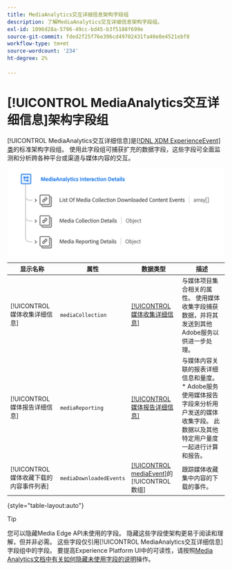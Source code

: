 ```yaml
---
title: MediaAnalytics交互详细信息架构字段组
description: 了解MediaAnalytics交互详细信息架构字段组。
exl-id: 1096d28a-5796-49cc-bd45-b3f5188f699e
source-git-commit: fded2f25f76e396cd49702431fa40e8e4521ebf8
workflow-type: tm+mt
source-wordcount: '234'
ht-degree: 2%

---
```


# [!UICONTROL MediaAnalytics交互详细信息]架构字段组

[!UICONTROL MediaAnalytics交互详细信息]是[[!DNL XDM ExperienceEvent] 类](../../classes/experienceevent.md)的标准架构字段组。 使用此字段组可捕获扩充的数据字段，这些字段可全面监测和分析跨各种平台或渠道与媒体内容的交互。

![[!UICONTROL MediaAnalytics交互详细信息]架构字段组的架构图。](../../images/field-groups/mediaanalytics-interaction.png)

| 显示名称 | 属性 | 数据类型 | 描述 |
|---| --- | --- | --- |
| [!UICONTROL 媒体收集详细信息] | `mediaCollection` | [[!UICONTROL 媒体收集详细信息]](../../data-types/media-collection-details.md) | 与媒体项目集合相关的属性。 使用媒体收集字段捕获数据，并将其发送到其他Adobe服务以供进一步处理。 |
| [!UICONTROL 媒体报告详细信息] | `mediaReporting` | [[!UICONTROL 媒体报告详细信息]](../../data-types/media-reporting-details.md) | 与媒体内容关联的报表详细信息和量度。 * Adobe服务使用媒体报告字段来分析用户发送的媒体收集字段。 此数据以及其他特定用户量度一起进行计算和报告。 |
| [!UICONTROL 媒体收藏下载的内容事件列表] | `mediaDownloadedEvents` | [[!UICONTROL mediaEvent]](../../data-types/media-event-information.md)的[!UICONTROL 数组] | 跟踪媒体收藏集中内容的下载的事件。 |

{style="table-layout:auto"}

>[!TIP]
>
>您可以隐藏Media Edge API未使用的字段。 隐藏这些字段使架构更易于阅读和理解，但并非必需。 这些字段仅引用[!UICONTROL MediaAnalytics交互详细信息]字段组中的字段。 要提高Experience Platform UI中的可读性，请按照[Media Analytics文档中有关如何隐藏未使用字段的说明](https://experienceleague.adobe.com/docs/media-analytics/using/implementation/edge-recommended/media-edge-sdk/implementation-edge.html?lang=zh-Hans#set-up-the-schema-in-adobe-experience-platform)操作。

<!-- 
>[!NOTE]
>
>Schemas contain fields that are not used in every context or situation. They provide a potential blueprint to map an object. Schemas displayed for the Media Edge API Collection or Reporting data types only portray the relevant fields. You can manually select and deselect the fields that you want to use if you intend to use a schema for the Media Edge API interaction. You can find instructions on [hiding unnecessary fields](https://experienceleague.adobe.com/docs/media-analytics/using/implementation/edge-recommended/media-edge-sdk/implementation-edge.html?lang=zh-Hans#set-up-the-schema-in-adobe-experience-platform) in the guide to install Media Analytics with Experience Platform Edge.
 -->

